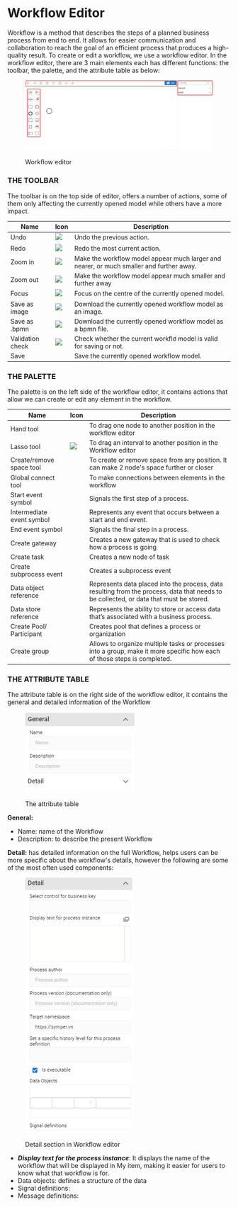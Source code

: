 # Workflow Editor

Workflow is a method that describes the steps of a planned business process from end to end. It allows for easier communication and collaboration to reach the goal of an efficient process that produces a high-quality result. To create or edit a workflow, we use a workflow editor. In the workflow editor, there are 3 main elements each has different functions: the toolbar, the palette, and the attribute table as below:

<figure><img src="../../.gitbook/assets/image (30).png" alt=""><figcaption><p>Workflow editor</p></figcaption></figure>

### **THE** TOOLBAR

The toolbar is on the top side of editor, offers a number of actions, some of them only affecting the currently opened model while others have a more impact.

| **Name**         | Icon                                                                                                                                                                                                              | Description                                                                              |
| ---------------- | ----------------------------------------------------------------------------------------------------------------------------------------------------------------------------------------------------------------- | ---------------------------------------------------------------------------------------- |
| Undo             | ![](https://lh4.googleusercontent.com/hLrhk7oTx9ZX8F9mcHmn83SKfnr0etuVyEUHZ2if9YCqKWQSAMyqK\_wjjKiQR6c3PVPVE8qrZiMQGPccwISPLwMFrMHoDw7opZMANvrPG0qpFlw6AtITj4-bLZGaa4VRR4YqfYRY=s0)                               | Undo the previous action.                                                                |
| Redo             | ![](https://lh3.googleusercontent.com/iMfsUtGABm2DP4OBwhiPobHYu0GK1bLh5r3efZkkA6StausfSQfD3xI1cJ-JEWU4AbEVley-8hqiZ93Pll3U9NKg\_G29TiDoXay9I7CyYpDYJ4p1rCjKBWwCptB1gf5TrpM40rsl=s0)                               | Redo the most current action.                                                            |
| Zoom in          | ![](https://lh5.googleusercontent.com/\_XvY1W\_deS3U01uekFg6RY8sa4T4w5ipyqTMY8WpqxpqF6WXGbI4H2vLTFdfhooMwiD2rAdOEGmAvtC2Fj7QRitzoAztgqYOgvz\_JIOfl7OC2\_y8Fm8mMZugwURJNLUIf-s7AANQ=s0)                            | Make the workflow model appear much larger and nearer, or much smaller and further away. |
| Zoom out         | ![](https://lh6.googleusercontent.com/ImQ\_7RWuXlZ11NFtRb0Y2O5MFlSSn\_frI1NOlsad4C5dmhDv2o82R6O2ZA2eS\_4z4pVeb8uZe0eZvHs0OXQGDIkiUBzkQRHT5bxBwWT3Zt8g16FulEOnoaCjVJIYxaURRxHroT7S=s0)                             | Make the workflow model appear much smaller and further away                             |
| Focus            | ![](https://lh5.googleusercontent.com/K\_wCgjKJjs6\_HzY6L9nBbDwnOP7AbdOFZeLjgWsJIKwkVZU4nwJ6ZedSXBNZ0Jh9I5uLUuwqd9l6waqkPAdsiupx\_K2U8lMUwhyh2IQkPBVmAGjLhylKFyCRV\_HtfwYHqQDYOp0z=s0)                            | Focus on the centre of the currently opened model.                                       |
| Save as image    | ![](https://lh6.googleusercontent.com/BJ31AotcfyZfgXvTkgWW7X11JPDN4-aQSPR9D8F91nqZIREqCUTJNTlCqT-kLWwAZcp8XKMs-bhOo3tYoxjFSHqnja8wAn6flu-IQF7-QCAuJcjpgK-wRiKtbZXJizzsUvqqcy6B=s0)                                | Download the currently opened workflow model as an image.                                |
| Save as .bpmn    | ![](https://lh4.googleusercontent.com/KDyXtxTabhHcM334qw-4IRbpOyVXFwSbU1Nd0m6v2rUEFlQvwohKrUKDi86YMBuy-arYoCB9VfFi0MlUAyhBSkYYnPFlGbmCd3YdZgIbhoNb35rnYqUHAcKeJFNJBkR-SPn6U77K=s0)                                | Download the currently opened workflow model as a bpmn file.                             |
| Validation check | ![](https://lh5.googleusercontent.com/QEVIMWBiXZGsmzohvuqbTjb0BnmK1DkDWIkE\_7OLC7WzglD8UBXwRTmzGwNHixPaBMEV9mQ-\_BUogROwwe9zhmYVMCNZpATR9tL6-Kmf3K4Ot1wbKUjtdZc55EtfYBc3cDCVb8X4=s0)                              | Check whether the current workflơ model is valid for saving or not.                      |
| Save             | <img src="https://lh3.googleusercontent.com/sSUPB11tJ8ptl-28UefsGqa6DpIh3hvoPvH5QLVGD7IcSBiGHGck7XQX7kaId45R_U3rAVaoXONCT7rfWXhtYJa6MJ_SmTRnyZV0cFbRnLq4VohGi7Kr3RI7myu_VQjD0sDagJBf=s0" alt="" data-size="line"> | Save the currently opened workflow model.                                                |

### **THE PALETTE**

The palette is on the left side of the workflow editor, it contains actions that allow we can create or edit any element in the workflow.

| **Name**                  | Icon                                                                         | Description                                                                                                                             |
| ------------------------- | ---------------------------------------------------------------------------- | --------------------------------------------------------------------------------------------------------------------------------------- |
| Hand tool                 | <img src="../.gitbook/assets/image%20(155).png" alt="" data-size="original"> | To drag one node to another position in the workflow editor                                                                             |
| Lasso tool                | ![](../.gitbook/assets/image%20\(120\).png)                                  | To drag an interval to another position in the Workflow editor                                                                          |
| Create/remove space tool  | <img src="../.gitbook/assets/image%20(152).png" alt="" data-size="original"> | To create or remove space from any position. It can make 2 node's space further or closer                                               |
| Global connect tool       | <img src="../.gitbook/assets/image%20(161).png" alt="" data-size="original"> | To make connections between elements in the workflow                                                                                    |
| Start event symbol        | <img src="../.gitbook/assets/image%20(88).png" alt="" data-size="original">  | Signals the first step of a process.                                                                                                    |
| Intermediate event symbol | <img src="../.gitbook/assets/image%20(217).png" alt="" data-size="original"> | Represents any event that occurs between a start and end event.                                                                         |
| End event symbol          | <img src="../.gitbook/assets/image%20(162).png" alt="" data-size="original"> | Signals the final step in a process.                                                                                                    |
| Create gateway            | <img src="../.gitbook/assets/image%20(58).png" alt="" data-size="original">  | Creates a new gateway that is used to check how a process is going                                                                      |
| Create task               | <img src="../.gitbook/assets/image%20(246).png" alt="" data-size="original"> | Creates a new node of task                                                                                                              |
| Create subprocess event   | <img src="../.gitbook/assets/image%20(224).png" alt="" data-size="original"> | Creates a subprocess event                                                                                                              |
| Data object reference     | <img src="../.gitbook/assets/image%20(109).png" alt="" data-size="original"> | Represents data placed into the process, data resulting from the process, data that needs to be collected, or data that must be stored. |
| Data store reference      | <img src="../.gitbook/assets/image%20(77).png" alt="" data-size="original">  | Represents the ability to store or access data that’s associated with a business process.                                               |
| Create Pool/ Participant  | <img src="../.gitbook/assets/image%20(128).png" alt="" data-size="original"> | Creates pool that defines a process or organization                                                                                     |
| Create group              | <img src="../.gitbook/assets/image%20(2).png" alt="" data-size="original">   | Allows to organize multiple tasks or processes into a group, make it more specific how each of those steps is completed.                |

### **THE ATTRIBUTE TABLE**

The attribute table is on the right side of the workflow editor, it contains the general and detailed information of the Workflow

<figure><img src="../../.gitbook/assets/image (2).png" alt=""><figcaption><p>The attribute table</p></figcaption></figure>

**General:**

* Name: name of the Workflow
* Description: to describe the present Workflow

**Detail:** has detailed information on the full Workflow, helps users can be more specific about the workflow's details, however the following are some of the most often used components:

<figure><img src="../../.gitbook/assets/image (6).png" alt=""><figcaption><p>Detail section in Workflow editor</p></figcaption></figure>

* _**Display text for the process instance**_: It displays the name of the workflow that will be displayed in My item, making it easier for users to know what that workflow is for.
* Data objects: defines a structure of the data
* Signal definitions:
* Message definitions:
